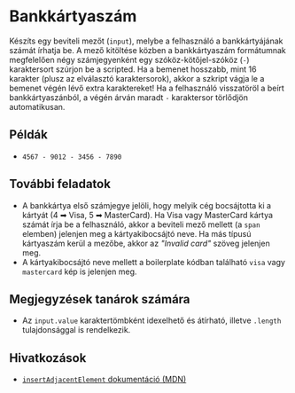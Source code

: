 # Bankkártyaszám

Készíts egy beviteli mezőt (`input`), melybe a felhasználó a bankkártyájának számát írhatja be. A mező kitöltése közben a bankkártyaszám formátumnak megfelelően négy számjegyenként egy szóköz-kötőjel-szóköz (` - `) karaktersort szúrjon be a scripted. Ha a bemenet hosszabb, mint 16 karakter (plusz az elválasztó karaktersorok), akkor a szkript vágja le a bemenet végén lévő extra karaktereket! Ha a felhasználó visszatöröl a beírt bankkártyaszánból, a végén árván maradt ` - ` karaktersor törlődjön automatikusan.

## Példák

- `4567 - 9012 - 3456 - 7890`

## További feladatok

- A bankkártya első számjegye jelöli, hogy melyik cég bocsájtotta ki a kártyát (4 ➡ Visa, 5 ➡ MasterCard). Ha Visa vagy MasterCard kártya számát írja be a felhasználó, akkor a beviteli mező mellett (a `span` elemben) jelenjen meg a kártyakibocsájtó neve. Ha más típusú kártyaszám kerül a mezőbe, akkor az *"Invalid card"* szöveg jelenjen meg.
- A kártyakibocsájtó neve mellett a boilerplate kódban található `visa` vagy `mastercard` kép is jelenjen meg.

## Megjegyzések tanárok számára

- Az `input.value` karaktertömbként idexelhető és átírható, illetve `.length` tulajdonsággal is rendelkezik.

## Hivatkozások

- [`insertAdjacentElement` dokumentáció (MDN)][1]

[1]: https://developer.mozilla.org/en-US/docs/Web/API/Element/insertAdjacentElement
